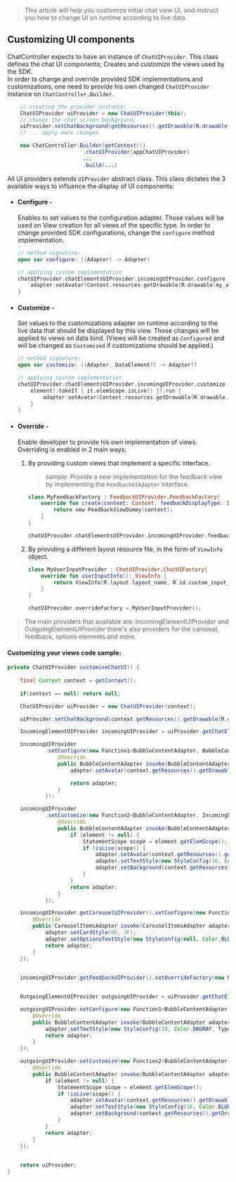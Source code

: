 > This article will help you customize initial chat view UI, and instruct you how to change UI on runtime according to live data.   

## Customizing UI components 
ChatController expects to have an instance of `ChatUIProvider`. This class defines the chat UI components; Creates and customize the views used by the SDK.   
In order to change and override provided SDK implementations and customizations, one need to provide his own changed `ChatUIProvider` instance on `ChatController.Builder`. 
```java
    // creating the provider instance:
    ChatUIProvider uiProvider = new ChatUIProvider(this);
    // change the chat screen background:
    uiProvider.setChatBackground(getResources().getDrawable(R.drawable.bkg_bots));
    // ... apply more changes 

    new ChatController.Builder(getContext())
                        .chatUIProvider(appChatUIProvider)
                        ...
                        .build(...) 
```
All UI providers extends `UIProvider` abstract class. This class dictates the
3 available ways to influence the display of UI components:   
- #### Configure -   
  Enables to set values to the configuration adapter. Those values will be used on View creation for all views of 
  the specific type. In order to change provided SDK configurations, change the `configure` method implementation.
  ```kotlin
  // method signature:
  open var configure: ((Adapter) -> Adapter)

  // applying custom implementation
  chatUIProvider.chatElementsUIProvider.incomingUIProvider.configure = { adapter ->
      adapter.setAvatar(Context.resources.getDrawable(R.drawable.my_avatar))
  }
  ```
- #### Customize -   
  Set values to the customizations adapter on runtime according to the live data that should be displayed by this 
  view. Those changes will be applied to views on data bind. (Views will be created as `Configured` and will be 
  changed as `Customized` if customizations should be applied.) 
  ```kotlin
  // method signature:
  open var customize: ((Adapter, DataElement?) -> Adapter)?

  // applying custom implementation
  chatUIProvider.chatElementsUIProvider.incomingUIProvider.customize = { adapter, element ->
      element?.takeIf { it.elemScope.isLive() }?.run {
          adapter.setAvatar(Context.resources.getDrawable(R.drawable.agent_avatar))
      }
  }
  ```
- #### Override -   
    Enable developer to provide his own implementation of views.   
    Overriding is enabled in 2 main ways:
    1. By providing custom views that implement a specific interface.    
        > sample: Provide a new implementation for the feedback view by implementing the `FeedbackUIAdapter` interface.
        ```kotlin
        class MyFeedbackFactory : FeedbackUIProvider.FeedbackFactory{
            override fun create(context: Context, feedbackDisplayType: Int): FeedbackUIAdapter {
                return new FeedbackViewDummy(context);
            }
        }

        chatUIProvider.chatElementsUIProvider.incomingUIProvider.feedbackUIProvider.overrideFactory = MyFeedbackFactory()
        ```

    2. By providing a different layout resource file, in the form of `ViewInfo` object.   
        ```kotlin
        class MyUserInputProvider : ChatUIProvider.ChatUIFactory{
            override fun userInputInfo(): ViewInfo {
                return ViewInfo(R.layout.layout_name, R.id.custom_input_container)
            }
        }

        chatUIProvider.overrideFactory = MyUserInputProvider();
        ```

> The main providers that available are: IncomingElementUIProvider and OutgoingElementUIProvider 
    there's also providers for the carousel, feedback, options elements and more.   

#### Customizing your views code sample:

```java
private ChatUIProvider customiseChatUI() {
    
    final Context context = getContext();
    
    if(context == null) return null;

    ChatUIProvider uiProvider = new ChatUIProvider(context);

    uiProvider.setChatBackground(context.getResources().getDrawable(R.drawable.bkg_bots));

    IncomingElementUIProvider incomingUIProvider = uiProvider.getChatElementsUIProvider().getIncomingUIProvider();

    incomingUIProvider
            .setConfigure(new Function1<BubbleContentAdapter, BubbleContentAdapter>() {
                @Override
                public BubbleContentAdapter invoke(BubbleContentAdapter adapter) {
                    adapter.setAvatar(context.getResources().getDrawable(R.drawable.mr_chatbot));

                    return adapter;
                }
            });

    incomingUIProvider
            .setCustomize(new Function2<BubbleContentAdapter, IncomingElementModel, BubbleContentAdapter>() {
                @Override
                public BubbleContentAdapter invoke(BubbleContentAdapter adapter, IncomingElementModel element) {
                    if (element != null) {
                        StatementScope scope = element.getElemScope();
                        if (isLive(scope)) {
                            adapter.setAvatar(context.getResources().getDrawable(R.drawable.chat_channel));
                            adapter.setTextStyle(new StyleConfig(16, Color.RED));
                            adapter.setBackground(context.getResources().getDrawable(R.drawable.stars_back));
                        }
                    }
                    return adapter;
                }
            });

    incomingUIProvider.getCarouselUIProvider().setConfigure(new Function1<CarouselItemsAdapter, CarouselItemsAdapter>() {
        @Override
        public CarouselItemsAdapter invoke(CarouselItemsAdapter adapter) {
            adapter.setCardStyle(0F, 3F);
            adapter.setOptionsTextStyle(new StyleConfig(null, Color.BLUE));
            return adapter;
        }
    });

    
    incomingUIProvider.getFeedbackUIProvider().setOverrideFactory(new MyFeedbackFactory());


    OutgoingElementUIProvider outgoingUIProvider = uiProvider.getChatElementsUIProvider().getOutgoingUIProvider();

    outgoingUIProvider.setConfigure(new Function1<BubbleContentAdapter, BubbleContentAdapter>() {
        @Override
        public BubbleContentAdapter invoke(BubbleContentAdapter adapter) {
            adapter.setTextStyle(new StyleConfig(18, Color.DKGRAY, Typeface.SANS_SERIF));
            return adapter;
        }
    });

    outgoingUIProvider.setCustomize(new Function2<BubbleContentAdapter, OutgoingElementModel, BubbleContentAdapter>() {
        @Override
        public BubbleContentAdapter invoke(BubbleContentAdapter adapter, OutgoingElementModel element) {
            if (element != null) {
                StatementScope scope = element.getElemScope();
                if (isLive(scope)) {
                    adapter.setAvatar(context.getResources().getDrawable(R.drawable.avatar_foot));
                    adapter.setTextStyle(new StyleConfig(16, Color.BLUE));
                    adapter.setBackground(context.getResources().getDrawable(R.drawable.stars_back));
                }
            }
            return adapter;
        }
    });
    

    return uiProvider;
}
```

